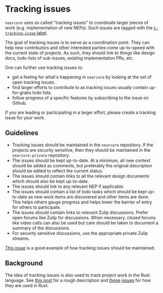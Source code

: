 # Tracking issues

`nearcore` uses so called "tracking issues" to coordinate larger pieces of work
(e.g. implementation of new NEPs).  Such issues are tagged with the
[`C-tracking-issue`
label](https://github.com/near/nearcore/issues?q=is%3Aopen+is%3Aissue+label%3AC-tracking-issue).

The goal of tracking issues is to serve as a coordination point. They can help
new contributors and other interested parties come up-to-speed with the current
state of projects.  As such, they should link to things like design docs,
todo-lists of sub-issues, existing implementation PRs, etc.

One can further use tracking issues to:
- get a feeling for what's happening in `nearcore` by looking at the set of
  open tracking issues.
- find larger efforts to contribute to as tracking issues usually contain
  up-for-grabs todo lists.
- follow progress of a specific features by subscribing to the issue on Github.

If you are leading or participating in a larger effort, please create a tracking
issue for your work.

## Guidelines

- Tracking issues should be maintained in the `nearcore` repository.  If the
  projects are security sensitive, then they should be maintained in the
  `nearcore-private` repository.
- The issues should be kept up-to-date.  At a minimum, all new context
  should be added as comments, but preferably the original description should be
  edited to reflect the current status.
- The issues should contain links to all the relevant design documents
  which should also be kept up-to-date.
- The issues should link to any relevant NEP if applicable.
- The issues should contain a list of todo tasks which should be kept
  up-to-date as new work items are discovered and other items are done.  This
  helps others gauge progress and helps lower the barrier of entry for others to
  participate.
- The issues should contain links to relevant Zulip discussions.  Prefer
  open forums like Zulip for discussions.  When necessary, closed forums like
  video calls can also be used but care should be taken to document a summary of
  the discussions.
- For security sensitive discussions, use the appropriate private Zulip streams.

[This issue](https://github.com/near/nearcore/issues/7670) is a good example of
how tracking issues should be maintained.

## Background

The idea of tracking issues is also used to track project work in the Rust
language.  See [this
post](https://internals.rust-lang.org/t/how-the-rust-issue-tracker-works/3951)
for a rough description and
[these](https://github.com/rust-lang/rust/issues/101840)
[issues](https://github.com/rust-lang/rust/issues/100717) for how they are used
in Rust.
